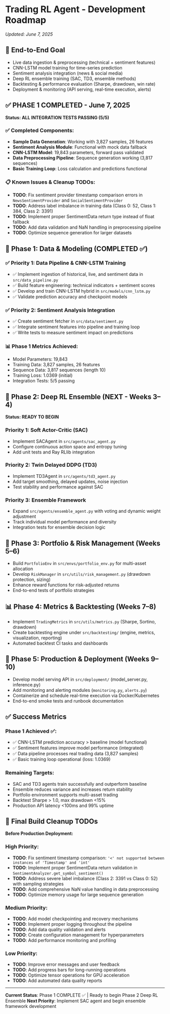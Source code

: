 # Trading RL Agent - Development Roadmap
*Updated: June 7, 2025*

## 🎯 End-to-End Goal
- Live data ingestion & preprocessing (technical + sentiment features)
- CNN-LSTM model training for time-series prediction
- Sentiment analysis integration (news & social media)
- Deep RL ensemble training (SAC, TD3, ensemble methods)
- Backtesting & performance evaluation (Sharpe, drawdown, win rate)
- Deployment & monitoring (API serving, real-time execution, alerts)

## ✅ **PHASE 1 COMPLETED** - June 7, 2025
**Status: ALL INTEGRATION TESTS PASSING (5/5)**

### ✅ Completed Components:
- **Sample Data Generation**: Working with 3,827 samples, 26 features
- **Sentiment Analysis Module**: Functional with mock data fallback
- **CNN-LSTM Model**: 19,843 parameters, forward pass validated
- **Data Preprocessing Pipeline**: Sequence generation working (3,817 sequences)
- **Basic Training Loop**: Loss calculation and predictions functional

### 📋 Known Issues & Cleanup TODOs:
- **TODO**: Fix sentiment provider timestamp comparison errors in `NewsSentimentProvider` and `SocialSentimentProvider`
- **TODO**: Address label imbalance in training data (Class 0: 52, Class 1: 384, Class 2: 3391)
- **TODO**: Implement proper SentimentData return type instead of float fallback
- **TODO**: Add data validation and NaN handling in preprocessing pipeline
- **TODO**: Optimize sequence generation for larger datasets

## 🚀 Phase 1: Data & Modeling (COMPLETED ✅)
### ✅ Priority 1: Data Pipeline & CNN-LSTM Training
- ✅ Implement ingestion of historical, live, and sentiment data in `src/data_pipeline.py`
- ✅ Build feature engineering: technical indicators + sentiment scores
- ✅ Develop and train CNN-LSTM hybrid in `src/models/cnn_lstm.py`
- ✅ Validate prediction accuracy and checkpoint models

### ✅ Priority 2: Sentiment Analysis Integration
- ✅ Create sentiment fetcher in `src/data/sentiment.py`
- ✅ Integrate sentiment features into pipeline and training loop
- ✅ Write tests to measure sentiment impact on predictions

### 📊 Phase 1 Metrics Achieved:
- Model Parameters: 19,843
- Training Data: 3,827 samples, 26 features
- Sequence Data: 3,817 sequences (length 10)
- Training Loss: 1.0369 (initial)
- Integration Tests: 5/5 passing

## 🔄 Phase 2: Deep RL Ensemble (NEXT - Weeks 3–4)
**Status: READY TO BEGIN**

### Priority 1: Soft Actor-Critic (SAC)
- Implement SACAgent in `src/agents/sac_agent.py`
- Configure continuous action space and entropy tuning
- Add unit tests and Ray RLlib integration

### Priority 2: Twin Delayed DDPG (TD3)
- Implement TD3Agent in `src/agents/td3_agent.py`
- Add target smoothing, delayed updates, noise injection
- Test stability and performance against SAC

### Priority 3: Ensemble Framework
- Expand `src/agents/ensemble_agent.py` with voting and dynamic weight adjustment
- Track individual model performance and diversity
- Integration tests for ensemble decision logic

## 🏦 Phase 3: Portfolio & Risk Management (Weeks 5–6)
- Build `PortfolioEnv` in `src/envs/portfolio_env.py` for multi-asset allocation
- Develop `RiskManager` in `src/utils/risk_management.py` (drawdown protection, sizing)
- Enhance reward functions for risk-adjusted returns
- End-to-end tests of portfolio strategies

## 📊 Phase 4: Metrics & Backtesting (Weeks 7–8)
- Implement `TradingMetrics` in `src/utils/metrics.py` (Sharpe, Sortino, drawdown)
- Create backtesting engine under `src/backtesting/` (engine, metrics, visualization, reporting)
- Automated backtest CI tasks and dashboards

## 🚀 Phase 5: Production & Deployment (Weeks 9–10)
- Develop model serving API in `src/deployment/` (model_server.py, inference.py)
- Add monitoring and alerting modules (`monitoring.py`, `alerts.py`)
- Containerize and schedule real-time execution via Docker/Kubernetes
- End-to-end smoke tests and runbook documentation

## ✅ Success Metrics
### Phase 1 Achieved ✅:
- ✅ CNN-LSTM prediction accuracy > baseline (model functional)
- ✅ Sentiment features improve model performance (integrated)
- ✅ Data pipeline processes real trading data (3,827 samples)
- ✅ Basic training loop operational (loss: 1.0369)

### Remaining Targets:
- SAC and TD3 agents train successfully and outperform baseline
- Ensemble reduces variance and increases return stability
- Portfolio environment supports multi-asset trading
- Backtest Sharpe > 1.0, max drawdown <15%
- Production API latency <100ms and 99% uptime

## 🔧 Final Build Cleanup TODOs
**Before Production Deployment:**

### High Priority:
- **TODO**: Fix sentiment timestamp comparison: `'<' not supported between instances of 'Timestamp' and 'int'`
- **TODO**: Implement proper SentimentData return validation in `SentimentAnalyzer.get_symbol_sentiment()`
- **TODO**: Address severe label imbalance (Class 2: 3391 vs Class 0: 52) with sampling strategies
- **TODO**: Add comprehensive NaN value handling in data preprocessing
- **TODO**: Optimize memory usage for large sequence generation

### Medium Priority:
- **TODO**: Add model checkpointing and recovery mechanisms
- **TODO**: Implement proper logging throughout the pipeline
- **TODO**: Add data quality validation and alerts
- **TODO**: Create configuration management for hyperparameters
- **TODO**: Add performance monitoring and profiling

### Low Priority:
- **TODO**: Improve error messages and user feedback
- **TODO**: Add progress bars for long-running operations
- **TODO**: Optimize tensor operations for GPU acceleration
- **TODO**: Add automated data quality reports

---
**Current Status**: Phase 1 COMPLETE ✅ | Ready to begin Phase 2 Deep RL Ensemble
**Next Priority**: Implement SAC agent and begin ensemble framework development
